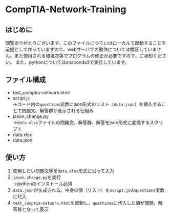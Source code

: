 # CompTIA-Network-Training
## はじめに
閲覧ありがとうございます。このファイルにつていはローカルで起動することを前提として作っていますので、webサーバでの動作については検証していません。また使用される環境次第でプログラムの修正が必要ですので、ご承知ください。
また、pythonについてはanaconda3で実行しています。

## ファイル構成
- test_comptia-network.html
- script.js<br>
→コード内の`questions`変数にjson形式のリスト（`data.json`）を挿入することで問題文、解答群が表示される仕組み
- jason_change.py<br>
→`data.xlsx`ファイルの問題文、解答群、解答をjson形式に変換するスクリプト
- data.xlsx
- data.json

## 使い方
1. 使用したい問題文等を`data.xlsx`形式に沿って入力
2. `jason_change.py`を実行<br>
→pythonのインストール必須
3. `data.json`が生成される。中身の値（リスト）を`script.js`の`questions`変数に代入
4. `test_comptia-network.html`を起動し、`questions`に代入した値が問題、解答群となって表示
